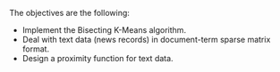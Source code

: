 The objectives are the following:

- Implement the Bisecting K-Means algorithm.
- Deal with text data (news records) in document-term sparse matrix format.
- Design a proximity function for text data.
